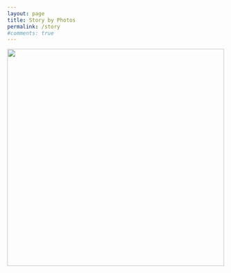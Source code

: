 ```yaml
---
layout: page
title: Story by Photos
permalink: /story
#comments: true
---
```

<img src="{{site.baseurl}}/assets/images/Under-Construction-Page.png" alt="" style="height: 500px"/>


